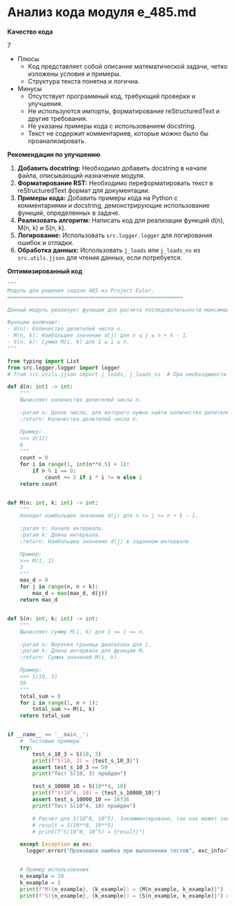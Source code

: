 # Анализ кода модуля e_485.md

**Качество кода**

7
- Плюсы
    - Код представляет собой описание математической задачи, четко изложены условия и примеры.
    - Структура текста понятна и логична.
- Минусы
    - Отсутствует программный код, требующий проверки и улучшения.
    - Не используются импорты, форматирование reStructuredText и другие требования.
    - Не указаны примеры кода с использованием docstring.
    - Текст не содержит комментариев, которые можно было бы проанализировать.

**Рекомендации по улучшению**

1. **Добавить docstring:** Необходимо добавить docstring в начале файла, описывающий назначение модуля.
2. **Форматирование RST:** Необходимо переформатировать текст в reStructuredText формат для документации.
3. **Примеры кода:** Добавить примеры кода на Python с комментариями и docstring, демонстрирующие использование функций, определенных в задаче.
4. **Реализовать алгоритм:** Написать код для реализации функций d(n), M(n, k) и S(n, k).
5. **Логирование:** Использовать `src.logger.logger` для логирования ошибок и отладки.
6. **Обработка данных:** Использовать `j_loads` или `j_loads_ns` из `src.utils.jjson` для чтения данных, если потребуется.

**Оптимизированный код**

```python
"""
Модуль для решения задачи 485 из Project Euler.
========================================================

Данный модуль реализует функции для расчета последовательности максимальных делителей.

Функции включают:
- d(n): Количество делителей числа n.
- M(n, k): Наибольшее значение d(j) для n ≤ j ≤ n + k - 1.
- S(n, k): Сумма M(i, k) для 1 ≤ i ≤ n.
"""

from typing import List
from src.logger.logger import logger
# from src.utils.jjson import j_loads, j_loads_ns  # При необходимости использовать

def d(n: int) -> int:
    """
    Вычисляет количество делителей числа n.

    :param n: Целое число, для которого нужно найти количество делителей.
    :return: Количество делителей числа n.

    Пример:
    >>> d(12)
    6
    """
    count = 0
    for i in range(1, int(n**0.5) + 1):
        if n % i == 0:
            count += 2 if i * i != n else 1
    return count


def M(n: int, k: int) -> int:
    """
    Находит наибольшее значение d(j) для n <= j <= n + k - 1.

    :param n: Начало интервала.
    :param k: Длина интервала.
    :return: Наибольшее значение d(j) в заданном интервале.

    Пример:
    >>> M(1, 3)
    3
    """
    max_d = 0
    for j in range(n, n + k):
        max_d = max(max_d, d(j))
    return max_d


def S(n: int, k: int) -> int:
    """
    Вычисляет сумму M(i, k) для 1 <= i <= n.

    :param n: Верхняя граница диапазона для i.
    :param k: Длина интервала для функции M.
    :return: Сумма значений M(i, k).

    Пример:
    >>> S(10, 3)
    59
    """
    total_sum = 0
    for i in range(1, n + 1):
        total_sum += M(i, k)
    return total_sum


if __name__ == '__main__':
    #  Тестовые примеры
    try:
        test_s_10_3 = S(10, 3)
        print(f"S(10, 3) = {test_s_10_3}")
        assert test_s_10_3 == 59
        print("Тест S(10, 3) пройден")

        test_s_10000_10 = S(10**4, 10)
        print(f"S(10^4, 10) = {test_s_10000_10}")
        assert test_s_10000_10 == 16736
        print("Тест S(10^4, 10) пройден")

        # Расчет для S(10^8, 10^5). Закомментировано, так как может занять много времени.
        # result = S(10**8, 10**5)
        # print(f"S(10^8, 10^5) = {result}")

    except Exception as ex:
      logger.error("Произошла ошибка при выполнении тестов", exc_info=True)


    # Пример использования
    n_example = 10
    k_example = 3
    print(f"M({n_example}, {k_example}) = {M(n_example, k_example)}")  # Код выводит результат функции M
    print(f"S({n_example}, {k_example}) = {S(n_example, k_example)}") # Код выводит результат функции S
```